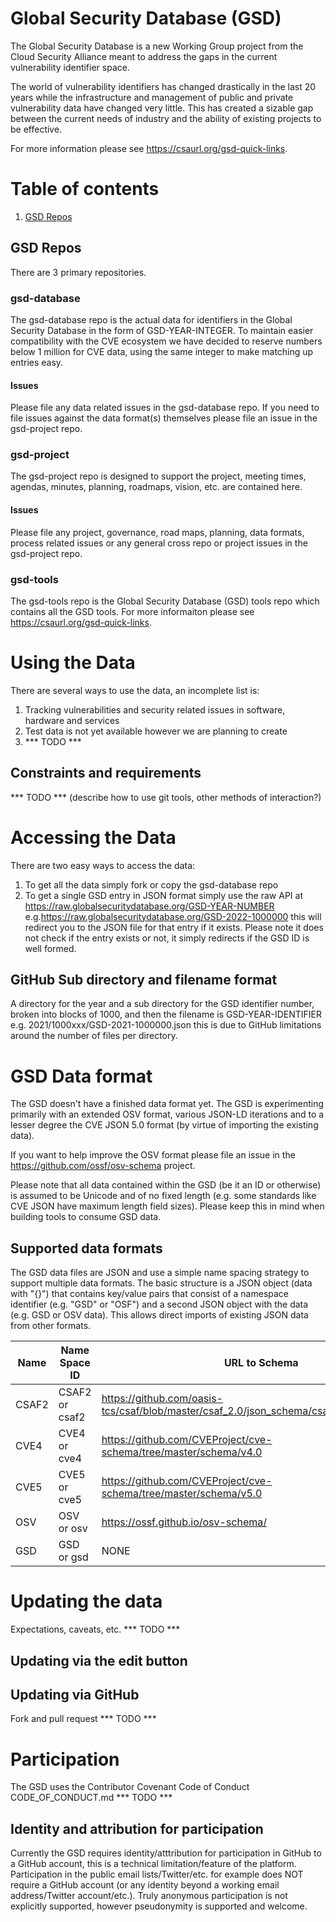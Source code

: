 # Global Security Database (GSD)

The Global Security Database is a new Working Group project from the Cloud Security Alliance meant to address the gaps in the current vulnerability identifier space.

The world of vulnerability identifiers has changed drastically in the last 20 years while the infrastructure and management of public and private vulnerability data have changed very little. This has created a sizable gap between the current needs of industry and the ability of existing projects to be effective.

For more information please see https://csaurl.org/gsd-quick-links.

# Table of contents
1. [GSD Repos](#gsd-repos)

## GSD Repos

There are 3 primary repositories. 

### gsd-database
 
The gsd-database repo is the actual data for identifiers in the Global Security Database in the form of GSD-YEAR-INTEGER. To maintain easier compatibility with the CVE ecosystem we have decided to reserve numbers below 1 million for CVE data, using the same integer to make matching up entries easy.

#### Issues

Please file any data related issues in the gsd-database repo. If you need to file issues against the data format(s) themselves please file an issue in the gsd-project repo.

### gsd-project

The gsd-project repo is designed to support the project, meeting times, agendas, minutes, planning, roadmaps, vision, etc. are contained here.

#### Issues

Please file any project, governance, road maps, planning, data formats, process related issues or any general cross repo or project issues in the gsd-project repo.

### gsd-tools

The gsd-tools repo is the Global Security Database (GSD) tools repo which contains all the GSD tools. For more informaiton please see https://csaurl.org/gsd-quick-links.

# Using the Data

There are several ways to use the data, an incomplete list is:

1. Tracking vulnerabilities and security related issues in software, hardware and services
2. Test data is not yet available however we are planning to create 
3. *** TODO ***

## Constraints and requirements

*** TODO *** (describe how to use git tools, other methods of interaction?)

# Accessing the Data

There are two easy ways to access the data:

1. To get all the data simply fork or copy the gsd-database repo
2. To get a single GSD entry in JSON format simply use the raw API at https://raw.globalsecuritydatabase.org/GSD-YEAR-NUMBER e.g.https://raw.globalsecuritydatabase.org/GSD-2022-1000000 this will redirect you to the JSON file for that entry if it exists. Please note it does not check if the entry exists or not, it simply redirects if the GSD ID is well formed.

## GitHub Sub directory and filename format

A directory for the year and a sub directory for the GSD identifier number, broken into blocks of 1000, and then the filename is GSD-YEAR-IDENTIFIER e.g. 2021/1000xxx/GSD-2021-1000000.json this is due to GitHub limitations around the number of files per directory.

# GSD Data format

The GSD doesn't have a finished data format yet. The GSD is experimenting primarily with an extended OSV format, various JSON-LD iterations and to a lesser degree the CVE JSON 5.0 format (by virtue of importing the existing data). 

If you want to help improve the OSV format please file an issue in the https://github.com/ossf/osv-schema project.

Please note that all data contained within the GSD (be it an ID or otherwise) is assumed to be Unicode and of no fixed length (e.g. some standards like CVE JSON have maximum length field sizes). Please keep this in mind when building tools to consume GSD data.

## Supported data formats

The GSD data files are JSON and use a simple name spacing strategy to support multiple data formats. The basic structure is a JSON object (data with "{}") that contains key/value pairs that consist of a namespace identifier (e.g. "GSD" or "OSF") and a second JSON object with the data (e.g. GSD or OSV data). This allows direct imports of existing JSON data from other formats.

| Name | Name Space ID | URL to Schema |
| ---- |---------------| --------------|
| CSAF2 | CSAF2 or csaf2 | https://github.com/oasis-tcs/csaf/blob/master/csaf_2.0/json_schema/csaf_json_schema.json |
| CVE4 | CVE4 or cve4 | https://github.com/CVEProject/cve-schema/tree/master/schema/v4.0 |
| CVE5 | CVE5 or cve5 | https://github.com/CVEProject/cve-schema/tree/master/schema/v5.0 |
| OSV | OSV or osv | https://ossf.github.io/osv-schema/ |
| GSD | GSD or gsd | NONE |

# Updating the data

Expectations, caveats, etc. *** TODO ***

## Updating via the edit button

## Updating via GitHub

Fork and pull request *** TODO ***

# Participation

The GSD uses the Contributor Covenant Code of Conduct CODE_OF_CONDUCT.md *** TODO ***

## Identity and attribution for participation

Currently the GSD requires identity/atttribution for participation in GitHub to a GitHub account, this is a technical limitation/feature of the platform. Participation in the public email lists/Twitter/etc. for example does NOT require a GitHub account (or any identity beyond a working email address/Twitter account/etc.). Truly anonymous participation is not explicitly supported, however pseudonymity is supported and welcome.

